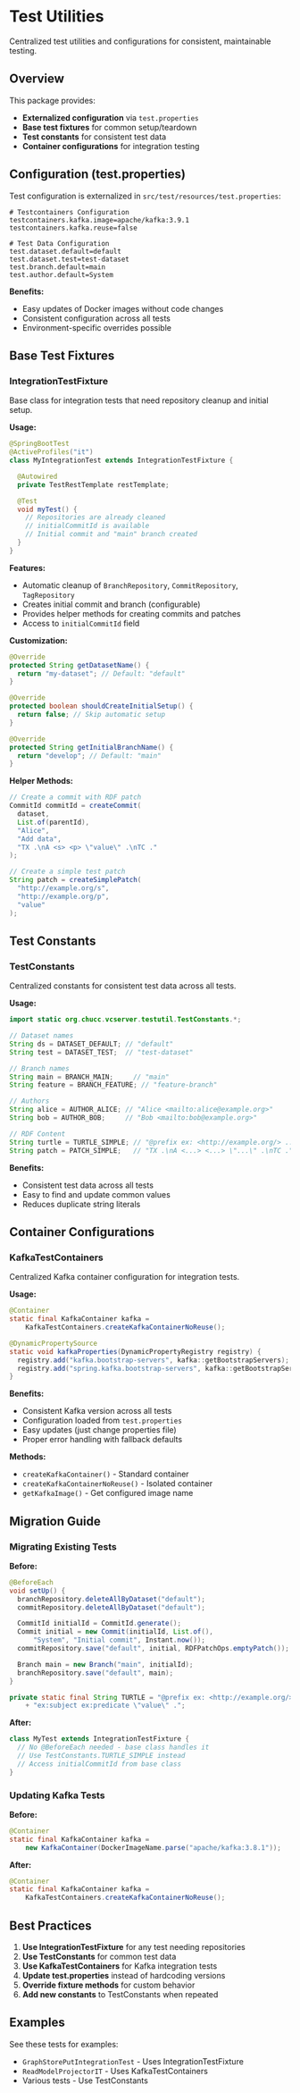 # Test Utilities

Centralized test utilities and configurations for consistent, maintainable testing.

## Overview

This package provides:
- **Externalized configuration** via `test.properties`
- **Base test fixtures** for common setup/teardown
- **Test constants** for consistent test data
- **Container configurations** for integration testing

## Configuration (test.properties)

Test configuration is externalized in `src/test/resources/test.properties`:

```properties
# Testcontainers Configuration
testcontainers.kafka.image=apache/kafka:3.9.1
testcontainers.kafka.reuse=false

# Test Data Configuration
test.dataset.default=default
test.dataset.test=test-dataset
test.branch.default=main
test.author.default=System
```

**Benefits:**
- Easy updates of Docker images without code changes
- Consistent configuration across all tests
- Environment-specific overrides possible

## Base Test Fixtures

### IntegrationTestFixture

Base class for integration tests that need repository cleanup and initial setup.

**Usage:**

```java
@SpringBootTest
@ActiveProfiles("it")
class MyIntegrationTest extends IntegrationTestFixture {

  @Autowired
  private TestRestTemplate restTemplate;

  @Test
  void myTest() {
    // Repositories are already cleaned
    // initialCommitId is available
    // Initial commit and "main" branch created
  }
}
```

**Features:**
- Automatic cleanup of `BranchRepository`, `CommitRepository`, `TagRepository`
- Creates initial commit and branch (configurable)
- Provides helper methods for creating commits and patches
- Access to `initialCommitId` field

**Customization:**

```java
@Override
protected String getDatasetName() {
  return "my-dataset"; // Default: "default"
}

@Override
protected boolean shouldCreateInitialSetup() {
  return false; // Skip automatic setup
}

@Override
protected String getInitialBranchName() {
  return "develop"; // Default: "main"
}
```

**Helper Methods:**

```java
// Create a commit with RDF patch
CommitId commitId = createCommit(
  dataset,
  List.of(parentId),
  "Alice",
  "Add data",
  "TX .\nA <s> <p> \"value\" .\nTC ."
);

// Create a simple test patch
String patch = createSimplePatch(
  "http://example.org/s",
  "http://example.org/p",
  "value"
);
```

## Test Constants

### TestConstants

Centralized constants for consistent test data across all tests.

**Usage:**

```java
import static org.chucc.vcserver.testutil.TestConstants.*;

// Dataset names
String ds = DATASET_DEFAULT; // "default"
String test = DATASET_TEST;  // "test-dataset"

// Branch names
String main = BRANCH_MAIN;     // "main"
String feature = BRANCH_FEATURE; // "feature-branch"

// Authors
String alice = AUTHOR_ALICE; // "Alice <mailto:alice@example.org>"
String bob = AUTHOR_BOB;     // "Bob <mailto:bob@example.org>"

// RDF Content
String turtle = TURTLE_SIMPLE; // "@prefix ex: <http://example.org/> ..."
String patch = PATCH_SIMPLE;   // "TX .\nA <...> <...> \"...\" .\nTC ."
```

**Benefits:**
- Consistent test data across all tests
- Easy to find and update common values
- Reduces duplicate string literals

## Container Configurations

### KafkaTestContainers

Centralized Kafka container configuration for integration tests.

**Usage:**

```java
@Container
static final KafkaContainer kafka =
    KafkaTestContainers.createKafkaContainerNoReuse();

@DynamicPropertySource
static void kafkaProperties(DynamicPropertyRegistry registry) {
  registry.add("kafka.bootstrap-servers", kafka::getBootstrapServers);
  registry.add("spring.kafka.bootstrap-servers", kafka::getBootstrapServers);
}
```

**Benefits:**
- Consistent Kafka version across all tests
- Configuration loaded from `test.properties`
- Easy updates (just change properties file)
- Proper error handling with fallback defaults

**Methods:**
- `createKafkaContainer()` - Standard container
- `createKafkaContainerNoReuse()` - Isolated container
- `getKafkaImage()` - Get configured image name

## Migration Guide

### Migrating Existing Tests

**Before:**

```java
@BeforeEach
void setUp() {
  branchRepository.deleteAllByDataset("default");
  commitRepository.deleteAllByDataset("default");

  CommitId initialId = CommitId.generate();
  Commit initial = new Commit(initialId, List.of(),
      "System", "Initial commit", Instant.now());
  commitRepository.save("default", initial, RDFPatchOps.emptyPatch());

  Branch main = new Branch("main", initialId);
  branchRepository.save("default", main);
}

private static final String TURTLE = "@prefix ex: <http://example.org/> .\n"
    + "ex:subject ex:predicate \"value\" .";
```

**After:**

```java
class MyTest extends IntegrationTestFixture {
  // No @BeforeEach needed - base class handles it
  // Use TestConstants.TURTLE_SIMPLE instead
  // Access initialCommitId from base class
}
```

### Updating Kafka Tests

**Before:**

```java
@Container
static final KafkaContainer kafka =
    new KafkaContainer(DockerImageName.parse("apache/kafka:3.8.1"));
```

**After:**

```java
@Container
static final KafkaContainer kafka =
    KafkaTestContainers.createKafkaContainerNoReuse();
```

## Best Practices

1. **Use IntegrationTestFixture** for any test needing repositories
2. **Use TestConstants** for common test data
3. **Use KafkaTestContainers** for Kafka integration tests
4. **Update test.properties** instead of hardcoding versions
5. **Override fixture methods** for custom behavior
6. **Add new constants** to TestConstants when repeated

## Examples

See these tests for examples:
- `GraphStorePutIntegrationTest` - Uses IntegrationTestFixture
- `ReadModelProjectorIT` - Uses KafkaTestContainers
- Various tests - Use TestConstants
